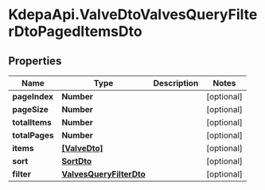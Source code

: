 # KdepaApi.ValveDtoValvesQueryFilterDtoPagedItemsDto

## Properties

Name | Type | Description | Notes
------------ | ------------- | ------------- | -------------
**pageIndex** | **Number** |  | [optional] 
**pageSize** | **Number** |  | [optional] 
**totalItems** | **Number** |  | [optional] 
**totalPages** | **Number** |  | [optional] 
**items** | [**[ValveDto]**](ValveDto.md) |  | [optional] 
**sort** | [**SortDto**](SortDto.md) |  | [optional] 
**filter** | [**ValvesQueryFilterDto**](ValvesQueryFilterDto.md) |  | [optional] 


